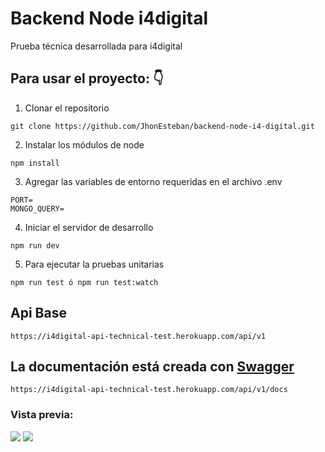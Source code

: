 # Backend Node i4digital

Prueba técnica desarrollada para i4digital

## Para usar el proyecto: 👇

1. Clonar el repositorio
```
git clone https://github.com/JhonEsteban/backend-node-i4-digital.git
```

2. Instalar los módulos de node
```
npm install
```

3. Agregar las variables de entorno requeridas en el archivo .env
```
PORT=
MONGO_QUERY= 
```

4. Iniciar el servidor de desarrollo
```
npm run dev
```

5. Para ejecutar la pruebas unitarias
```
npm run test ó npm run test:watch
```

## Api Base 
```
https://i4digital-api-technical-test.herokuapp.com/api/v1
```

## La documentación está creada con [Swagger](https://swagger.io/)
```
https://i4digital-api-technical-test.herokuapp.com/api/v1/docs
```

### Vista previa:
![](https://i.imgur.com/T0y5V8R.png)
![](https://i.imgur.com/2uGgGHp.png)

